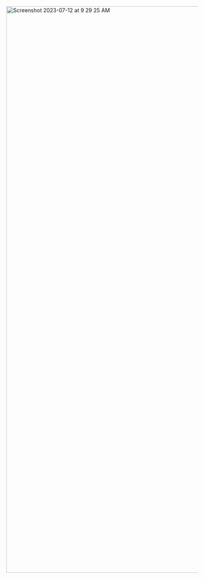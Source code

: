 <img width="1492" alt="Screenshot 2023-07-12 at 9 29 25 AM" src="https://github.com/Chilam-Yim/Car_Rental/assets/101900770/8bf20969-1335-4127-9cbe-03ff9e3187dc">
